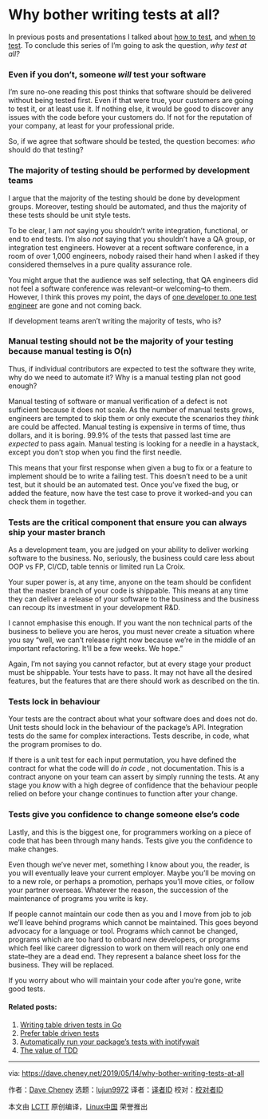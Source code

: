 [#]: collector: (lujun9972)
[#]: translator: ( )
[#]: reviewer: ( )
[#]: publisher: ( )
[#]: url: ( )
[#]: subject: (Why bother writing tests at all?)
[#]: via: (https://dave.cheney.net/2019/05/14/why-bother-writing-tests-at-all)
[#]: author: (Dave Cheney https://dave.cheney.net/author/davecheney)

Why bother writing tests at all?
======

In previous posts and presentations I talked about [how to test][1], and [when to test][2]. To conclude this series of I’m going to ask the question, _why test at all?_

### Even if you don’t, someone _will_ test your software

I’m sure no-one reading this post thinks that software should be delivered without being tested first. Even if that were true, your customers are going to test it, or at least use it. If nothing else, it would be good to discover any issues with the code before your customers do. If not for the reputation of your company, at least for your professional pride.

So, if we agree that software should be tested, the question becomes: _who_ should do that testing?

### The majority of testing should be performed by development teams

I argue that the majority of the testing should be done by development groups. Moreover, testing should be automated, and thus the majority of these tests should be unit style tests.

To be clear, I am _not_ saying you shouldn’t write integration, functional, or end to end tests. I’m also _not_ saying that you shouldn’t have a QA group, or integration test engineers. However at a recent software conference, in a room of over 1,000 engineers, nobody raised their hand when I asked if they considered themselves in a pure quality assurance role.

You might argue that the audience was self selecting, that QA engineers did not feel a software conference was relevant–or welcoming–to them. However, I think this proves my point, the days of [one developer to one test engineer][3] are gone and not coming back.

If development teams aren’t writing the majority of tests, who is?

### Manual testing should not be the majority of your testing because manual testing is O(n)

Thus, if individual contributors are expected to test the software they write, why do we need to automate it? Why is a manual testing plan not good enough?

Manual testing of software or manual verification of a defect is not sufficient because it does not scale. As the number of manual tests grows, engineers are tempted to skip them or only execute the scenarios they _think_ are could be affected. Manual testing is expensive in terms of time, thus dollars, and it is boring. 99.9% of the tests that passed last time are _expected_ to pass again. Manual testing is looking for a needle in a haystack, except you don’t stop when you find the first needle.

This means that your first response when given a bug to fix or a feature to implement should be to write a failing test. This doesn’t need to be a unit test, but it should be an automated test. Once you’ve fixed the bug, or added the feature, now have the test case to prove it worked–and you can check them in together.

### Tests are the critical component that ensure you can always ship your master branch

As a development team, you are judged on your ability to deliver working software to the business. No, seriously, the business could care less about OOP vs FP, CI/CD, table tennis or limited run La Croix.

Your super power is, at any time, anyone on the team should be confident that the master branch of your code is shippable. This means at any time they can deliver a release of your software to the business and the business can recoup its investment in your development R&D.

I cannot emphasise this enough. If you want the non technical parts of the business to believe you are heros, you must never create a situation where you say “well, we can’t release right now because we’re in the middle of an important refactoring. It’ll be a few weeks. We hope.”

Again, I’m not saying you cannot refactor, but at every stage your product must be shippable. Your tests have to pass. It may not have all the desired features, but the features that are there should work as described on the tin.

### Tests lock in behaviour

Your tests are the contract about what your software does and does not do. Unit tests should lock in the behaviour of the package’s API. Integration tests do the same for complex interactions. Tests describe, in code, what the program promises to do.

If there is a unit test for each input permutation, you have defined the contract for what the code will do _in code_ , not documentation. This is a contract anyone on your team can assert by simply running the tests. At any stage you _know_ with a high degree of confidence that the behaviour people relied on before your change continues to function after your change.

### Tests give you confidence to change someone else’s code

Lastly, and this is the biggest one, for programmers working on a piece of code that has been through many hands. Tests give you the confidence to make changes.

Even though we’ve never met, something I know about you, the reader, is you will eventually leave your current employer. Maybe you’ll be moving on to a new role, or perhaps a promotion, perhaps you’ll move cities, or follow your partner overseas. Whatever the reason, the succession of the maintenance of programs you write is key.

If people cannot maintain our code then as you and I move from job to job we’ll leave behind programs which cannot be maintained. This goes beyond advocacy for a language or tool. Programs which cannot be changed, programs which are too hard to onboard new developers, or programs which feel like career digression to work on them will reach only one end state–they are a dead end. They represent a balance sheet loss for the business. They will be replaced.

If you worry about who will maintain your code after you’re gone, write good tests.

#### Related posts:

  1. [Writing table driven tests in Go][4]
  2. [Prefer table driven tests][5]
  3. [Automatically run your package’s tests with inotifywait][6]
  4. [The value of TDD][7]



--------------------------------------------------------------------------------

via: https://dave.cheney.net/2019/05/14/why-bother-writing-tests-at-all

作者：[Dave Cheney][a]
选题：[lujun9972][b]
译者：[译者ID](https://github.com/译者ID)
校对：[校对者ID](https://github.com/校对者ID)

本文由 [LCTT](https://github.com/LCTT/TranslateProject) 原创编译，[Linux中国](https://linux.cn/) 荣誉推出

[a]: https://dave.cheney.net/author/davecheney
[b]: https://github.com/lujun9972
[1]: https://dave.cheney.net/2019/05/07/prefer-table-driven-tests
[2]: https://dave.cheney.net/paste/absolute-unit-test-london-gophers.pdf
[3]: https://docs.microsoft.com/en-us/azure/devops/learn/devops-at-microsoft/evolving-test-practices-microsoft
[4]: https://dave.cheney.net/2013/06/09/writing-table-driven-tests-in-go (Writing table driven tests in Go)
[5]: https://dave.cheney.net/2019/05/07/prefer-table-driven-tests (Prefer table driven tests)
[6]: https://dave.cheney.net/2016/06/21/automatically-run-your-packages-tests-with-inotifywait (Automatically run your package’s tests with inotifywait)
[7]: https://dave.cheney.net/2016/04/11/the-value-of-tdd (The value of TDD)
